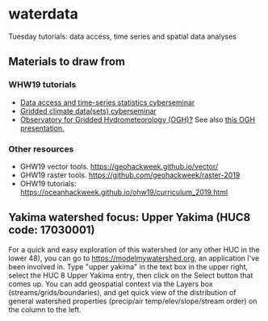 # waterdata
Tuesday tutorials: data access, time series and spatial data analyses


## Materials to draw from

### WHW19 tutorials
- [Data access and time-series statistics cyberseminar](https://github.com/waterhackweek/tsdata_access)
- [Gridded climate data(sets) cyberseminar](https://github.com/waterhackweek/gridded_data)
- [Observatory for Gridded Hydrometeorology (OGH)?](https://github.com/waterhackweek/OGH_group_tutorial) See also [this OGH presentation.](https://github.com/Freshwater-Initiative/OGH_group_tutorial/blob/master/intro_to_ogh.pdf)

### Other resources
- GHW19 vector tools. https://geohackweek.github.io/vector/
- GHW19 raster tools. https://github.com/geohackweek/raster-2019
- OHW19 tutorials: https://oceanhackweek.github.io/ohw19/curriculum_2019.html 

## Yakima watershed focus: Upper Yakima (HUC8 code: 17030001)
For a quick and easy exploration of this watershed (or any other HUC in the lower 48), you can go to https://modelmywatershed.org, an application I've been involved in. Type "upper yakima" in the text box in the upper right, select the HUC 8 Upper Yakima entry, then click on the Select button that comes up. You can add geospatial context via the Layers box (streams/grids/boundaries), and get quick view of the distribution of general watershed properties (precip/air temp/elev/slope/stream order) on the column to the left.
